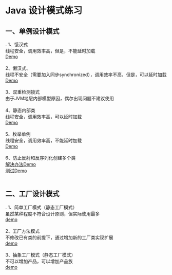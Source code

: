 # Java 设计模式练习<br>
## 一、单例设计模式<br>
.
	1、饿汉式<br>
	 线程安全，调用效率高，但是，不能延时加载<br>
	 [Demo](https://github.com/xiaoxiaobai2/Jvav_Pattern/blob/master/Singleton/SingletonDemo01.java)<br><br>
	2、懒汉式、<br>
	 线程不安全（需要加入同步synchronized），调用效率不高，但是，可以延时加载<br>
	 [Demo](https://github.com/xiaoxiaobai2/Jvav_Pattern/blob/master/Singleton/SingletonDemo02.java)<br><br>
	3、双重检测锁式<br>
	 由于JVM地层内部模型原因，偶尔出现问题不建议使用<br><br>
	4、静态内部类<br>
	 线程安全，调用效率高，可以延时加载<br>
	 [Demo](https://github.com/xiaoxiaobai2/Jvav_Pattern/blob/master/Singleton/SingletonDemo03.java)<br><br>
	5、枚举单例<br>
	 线程安全，调用效率高，不能延时加载<br>
	 [Demo](https://github.com/xiaoxiaobai2/Jvav_Pattern/blob/master/Singleton/SingletonDemo04.java)<br><br>
	6、防止反射和反序列化创建多个类<br>
	 [解决办法Demo](https://github.com/xiaoxiaobai2/Jvav_Pattern/blob/master/Singleton/SingletonDemo05.java)<br>
	 [测试Demo](https://github.com/xiaoxiaobai2/Jvav_Pattern/blob/master/Singleton/Test02.java)<br><br>
## 二、工厂设计模式<br>
.
    1、简单工厂模式（静态工厂模式）<br>
     虽然某种程度不符合设计原则，但实际使用最多<br>
     [demo](https://github.com/xiaoxiaobai2/Jvav_Pattern/tree/master/Factory/SimpleFactory)<br><br>
	2、工厂方法模式<br>
	 不修改已有类的前提下，通过增加新的工厂类实现扩展<br>
	 [demo](https://github.com/xiaoxiaobai2/Jvav_Pattern/tree/master/Factory/FactoryMethod)<br><br>
	3、抽象工厂模式（静态工厂模式）<br>
	 不可以增加产品，可以增加产品族<br>
	 [demo](https://github.com/xiaoxiaobai2/Jvav_Pattern/tree/master/Factory/AbstractFactory)<br><br>